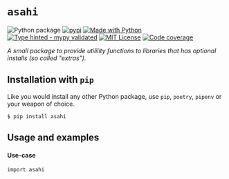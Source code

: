 # `asahi`
![Python package](https://github.com/kalaspuff/asahi/workflows/Python%20package/badge.svg)
[![pypi](https://badge.fury.io/py/asahi.svg)](https://pypi.python.org/pypi/asahi/)
[![Made with Python](https://img.shields.io/pypi/pyversions/asahi)](https://www.python.org/)
[![Type hinted - mypy validated](https://img.shields.io/badge/typehinted-yes-teal)](https://github.com/kalaspuff/asahi)
[![MIT License](https://img.shields.io/github/license/kalaspuff/asahi.svg)](https://github.com/kalaspuff/asahi/blob/master/LICENSE)
[![Code coverage](https://codecov.io/gh/kalaspuff/asahi/branch/master/graph/badge.svg)](https://codecov.io/gh/kalaspuff/asahi/tree/master/asahi)

*A small package to provide utilility functions to libraries that has optional installs (so called "extras").*


## Installation with `pip`
Like you would install any other Python package, use `pip`, `poetry`, `pipenv` or your weapon of choice.
```
$ pip install asahi
```


## Usage and examples

#### Use-case
```
import asahi

```

